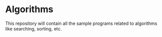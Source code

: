 Algorithms
==========

This repository will contain all the sample programs related to algorithms like searching, sorting, etc.
